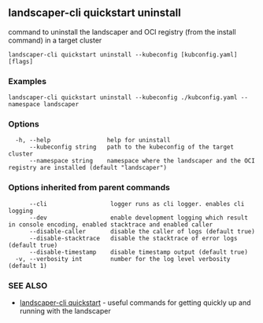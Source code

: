 ## landscaper-cli quickstart uninstall

command to uninstall the landscaper and OCI registry (from the install command) in a target cluster

```
landscaper-cli quickstart uninstall --kubeconfig [kubconfig.yaml] [flags]
```

### Examples

```
landscaper-cli quickstart uninstall --kubeconfig ./kubconfig.yaml --namespace landscaper
```

### Options

```
  -h, --help                help for uninstall
      --kubeconfig string   path to the kubeconfig of the target cluster
      --namespace string    namespace where the landscaper and the OCI registry are installed (default "landscaper")
```

### Options inherited from parent commands

```
      --cli                  logger runs as cli logger. enables cli logging
      --dev                  enable development logging which result in console encoding, enabled stacktrace and enabled caller
      --disable-caller       disable the caller of logs (default true)
      --disable-stacktrace   disable the stacktrace of error logs (default true)
      --disable-timestamp    disable timestamp output (default true)
  -v, --verbosity int        number for the log level verbosity (default 1)
```

### SEE ALSO

* [landscaper-cli quickstart](landscaper-cli_quickstart.md)	 - useful commands for getting quickly up and running with the landscaper

